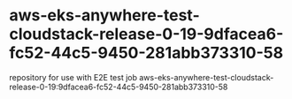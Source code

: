 # aws-eks-anywhere-test-cloudstack-release-0-19-9dfacea6-fc52-44c5-9450-281abb373310-58
repository for use with E2E test job aws-eks-anywhere-test-cloudstack-release-0-19:9dfacea6-fc52-44c5-9450-281abb373310-58
